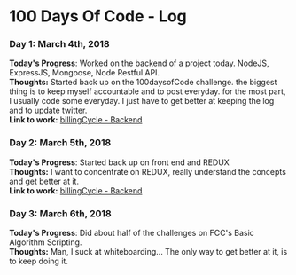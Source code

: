 # 100 Days Of Code - Log

### Day 1: March 4th, 2018 
**Today's Progress**: Worked on the backend of a project today. NodeJS, ExpressJS, Mongoose, Node Restful API.   
**Thoughts:** Started back up on the 100daysofCode challenge. the biggest thing is to keep myself accountable and to post everyday.
for the most part, I usually code some everyday. I just have to get better at keeping the log and to update twitter.   
**Link to work:**   [billingCycle - Backend](https://github.com/lucky500/billingCycleBackend)   


### Day 2: March 5th, 2018 
**Today's Progress**: Started back up on front end and REDUX   
**Thoughts:** I want to concentrate on REDUX, really understand the concepts and get better at it.   
**Link to work:**   [billingCycle - Backend](https://github.com/lucky500/billingCycleBackend)  

### Day 3: March 6th, 2018 
**Today's Progress**: Did about half of the challenges on FCC's Basic Algorithm Scripting.   
**Thoughts:** Man, I suck at whiteboarding... The only way to get better at it, is to keep doing it.     



